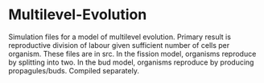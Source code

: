 # Multilevel-Evolution

Simulation files for a model of multilevel evolution. Primary result is reproductive division of labour given sufficient number of cells per organism. These files are in src. In the fission model, organisms reproduce by splitting into two. In the bud model, organisms reproduce by producing propagules/buds. Compiled separately. 
